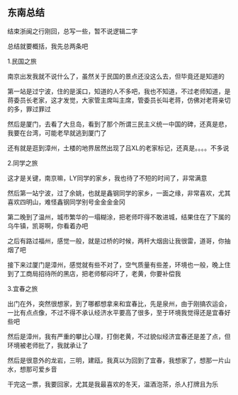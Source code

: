 ## 东南总结 ##

结束浙闽之行刚回，总写一些，暂不说逻辑二字

 

总结就要概括，我先总两条吧

 

1.民国之旅

 

南京出发我就不说什么了，虽然关于民国的景点还没这么去，但毕竟还是知道的

 

第一站是过宁波，住的是溪口，知道的人不多吧，我也不知道，不过老师知道，是蒋委员长老家，这才发觉，大家管主席叫主席，管委员长叫老蒋，仿佛对老蒋亲切的多，罪过罪过

 

然后是厦门，去看了大旦岛，看到了那个所谓三民主义统一中国的碑，还真是悲，我要在台湾，可能老早就逃到厦门了

 

还有就是逛到漳州，土楼的地界居然出现了吕XL的老家标记，还真是。。。。不多说

 

2.同学之旅

 

这才是关键，南京嘛，LY同学的家乡，我也待了不短的时间了，非常满意

 

然后第一站宁波，过了余姚，也就是鑫钢同学的家乡，一面之缘，非常喜欢，尤其喜欢四明山，难怪鑫钢同学别号金金金金冈

 

第二晚到了温州，城市繁华的一塌糊涂，把老师吓得不敢进城，结果住在了下属的乌牛镇，凯哥啊，你看着办吧

 

之后有路过福州，感觉一般，就是过桥的时候，两杆大烟囱让我很雷，道哥，你抽烟了吧

 

接下来过厦门是漳州，感觉就有些不对了，空气质量有些差，环境也一般，晚上住到了工商局招待所的黑店，把老师郁闷坏了，老黄，你要补偿我

 

3.宜春之旅

 

出门在外，突然很想家，到了哪都想拿来和宜春比，先是泉州，由于刚搞农运会，一比有点点像，不过不得不承认经济水平要高了很多，至于环境我觉得还是宜春好些吧

 

然后是漳州，我有严重的攀比心理，打倒老黄，不过貌似经济宜春还是差了点，但环境被老师批了，我就承让了

 

然后是很意外的龙岩，三明，建瓯，我真以为回到了宜春，我想家了，想那一片山水，想那可爱乡音

 

干完这一票，我要回家，尤其是我最喜欢的冬天，温酒泡茶，杀人打牌且为乐